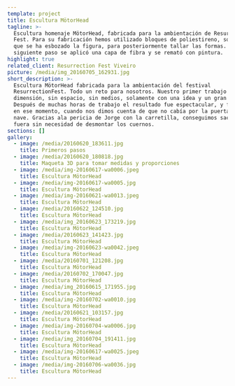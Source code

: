 ```yaml
---
template: project
title: Escultura MötorHead
tagline: >-
  Escultura homenaje MötorHead, fabricada para la ambientación de Resurrection
  Fest. Para su fabricación hemos utilizado bloques de poliestireno, sobre los
  que se ha esbozado la figura, para posteriormente tallar las formas. En el
  siguiente paso se aplicó una capa de fibra y se remató con pintura.
highlight: true
related_client: Resurrection Fest Viveiro
picture: /media/img_20160705_162931.jpg
short_description: >-
  Escultura MötorHead fabricada para la ambientación del festival
  ResurrectionFest. Todo un reto para nosotros. Nuestro primer trabajo a esta
  dimensión, sin espacio, sin medios, solamente con una idea y un gran equipo.
  Después de muchas horas de trabajo el resultado fue espectacular, y fue justo
  en ese momento, cuando nos dimos cuenta de que no cabía por la puerta de la
  nave. Gracias ala pericia de Jorge con la carretilla, conseguimos sacarla
  fuera sin necesidad de desmontar los cuernos.
sections: []
gallery:
  - image: /media/20160620_183611.jpg
    title: Primeros pasos
  - image: /media/20160620_180818.jpg
    title: Maqueta 3D para tomar medidas y proporciones
  - image: /media/img-20160617-wa0006.jpeg
    title: Escultura MötorHead
  - image: /media/img-20160617-wa0005.jpg
    title: Escultura MötorHead
  - image: /media/img-20160621-wa0013.jpeg
    title: Escultura MötorHead
  - image: /media/20160622_124510.jpg
    title: Escultura MötorHead
  - image: /media/img_20160623_173219.jpg
    title: Escultura MötorHead
  - image: /media/20160623_141423.jpg
    title: Escultura MötorHead
  - image: /media/img-20160623-wa0042.jpeg
    title: Escultura MötorHead
  - image: /media/20160701_121208.jpg
    title: Escultura MötorHead
  - image: /media/20160702_170047.jpg
    title: Escultura MötorHead
  - image: /media/img_20160615_171955.jpg
    title: Escultura MötorHead
  - image: /media/img-20160702-wa0010.jpg
    title: Escultura MötorHead
  - image: /media/20160621_103157.jpg
    title: Escultura MötorHead
  - image: /media/img-20160704-wa0006.jpg
    title: Escultura MötorHead
  - image: /media/img_20160704_191411.jpg
    title: Escultura MötorHead
  - image: /media/img-20160617-wa0025.jpeg
    title: Escultura MötorHead
  - image: /media/img-20160706-wa0036.jpg
    title: Escultura MötorHead
---
```


